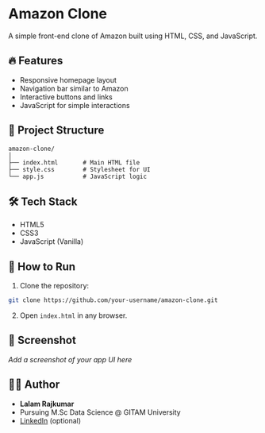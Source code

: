 # Amazon Clone

A simple front-end clone of Amazon built using HTML, CSS, and JavaScript.

## 🔥 Features

- Responsive homepage layout
- Navigation bar similar to Amazon
- Interactive buttons and links
- JavaScript for simple interactions

## 📁 Project Structure

```
amazon-clone/
│
├── index.html       # Main HTML file
├── style.css        # Stylesheet for UI
└── app.js           # JavaScript logic
```

## 🛠️ Tech Stack

- HTML5
- CSS3
- JavaScript (Vanilla)

## 🚀 How to Run

1. Clone the repository:
```bash
git clone https://github.com/your-username/amazon-clone.git
```

2. Open `index.html` in any browser.

## 📸 Screenshot

_Add a screenshot of your app UI here_

## 🧑‍💻 Author

- **Lalam Rajkumar**
- Pursuing M.Sc Data Science @ GITAM University
- [LinkedIn](https://linkedin.com/in/your-profile) (optional)
